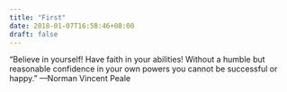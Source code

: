 ```yaml
---
title: "First"
date: 2018-01-07T16:58:46+08:00
draft: false
---
```


“Believe in yourself! Have faith in your abilities! Without a humble but reasonable confidence in your own powers you cannot be successful or happy.”
—Norman Vincent Peale
